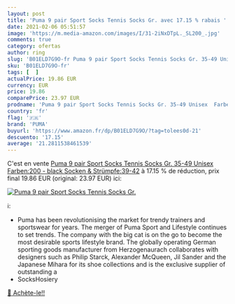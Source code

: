 ```yaml
---
layout: post
title: 'Puma 9 pair Sport Socks Tennis Socks Gr. avec 17.15 % rabais '
date: 2021-02-06 05:51:57
image: 'https://m.media-amazon.com/images/I/31-2iNxDTpL._SL200_.jpg'
comments: true
category: ofertas
author: ring
slug: 'B01ELD7G9O-fr Puma 9 pair Sport Socks Tennis Socks Gr. 35-49 Unisex...'
sku: 'B01ELD7G9O-fr'
tags: [  ]
actualPrice: 19.86 EUR
currency: EUR
price: 19.86
comparePrice: 23.97 EUR
prodname: 'Puma 9 pair Sport Socks Tennis Socks Gr. 35-49 Unisex  Farben:200 - black  Socken & Strümpfe:39-42'
country: 'fr'
flag: '🇫🇷'
brand: 'PUMA'
buyurl: 'https://www.amazon.fr/dp/B01ELD7G9O/?tag=tolees0d-21'
descuento: '17.15'
average: '21.2811538461539'
---
```


C'est en vente [Puma 9 pair Sport Socks Tennis Socks Gr. 35-49 Unisex  Farben:200 - black  Socken & Strümpfe:39-42](https://www.amazon.fr/dp/B01ELD7G9O/?tag=tolees0d-21)  à  17.15 % de réduction, prix final  19.86 EUR (original: 23.97 EUR) ici:

[![Puma 9 pair Sport Socks Tennis Socks Gr.](https://m.media-amazon.com/images/I/31-2iNxDTpL._SL200_.jpg)](https://www.amazon.fr/dp/B01ELD7G9O/?tag=tolees0d-21)

ℹ️:

- Puma has been revolutionising the market for trendy trainers and sportswear for years. The merger of Puma Sport and Lifestyle continues to set trends. The company with the big cat is on the go to become the most desirable sports lifestyle brand. The globally operating German sporting goods manufacturer from Herzogenaurach collaborates with designers such as Philip Starck, Alexander McQueen, Jil Sander and the Japanese Mihara for its shoe collections and is the exclusive supplier of outstanding a
- SocksHosiery

[🛒 Achète-le!!](https://www.amazon.fr/dp/B01ELD7G9O/?tag=tolees0d-21)
